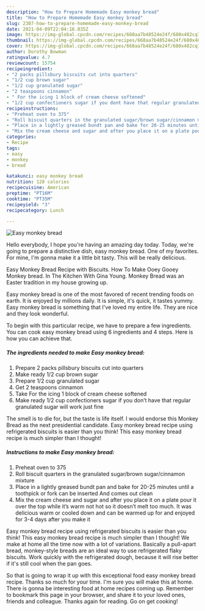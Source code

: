 ```yaml
---
description: "How to Prepare Homemade Easy monkey bread"
title: "How to Prepare Homemade Easy monkey bread"
slug: 2307-how-to-prepare-homemade-easy-monkey-bread
date: 2021-04-09T22:04:16.835Z
image: https://img-global.cpcdn.com/recipes/668aa7b48524e24f/680x482cq70/easy-monkey-bread-recipe-main-photo.jpg
thumbnail: https://img-global.cpcdn.com/recipes/668aa7b48524e24f/680x482cq70/easy-monkey-bread-recipe-main-photo.jpg
cover: https://img-global.cpcdn.com/recipes/668aa7b48524e24f/680x482cq70/easy-monkey-bread-recipe-main-photo.jpg
author: Dorothy Bowman
ratingvalue: 4.7
reviewcount: 15754
recipeingredient:
- "2 packs pillsbury biscuits cut into quarters"
- "1/2 cup brown sugar"
- "1/2 cup granulated sugar"
- "2 teaspoons cinnamon"
- " For the icing 1 block of cream cheese softened"
- "1/2 cup confectioners sugar if you dont have that regular granulated sugar will work just fine"
recipeinstructions:
- "Preheat oven to 375"
- "Roll biscuit quarters in the granulated sugar/brown sugar/cinnamon mixture"
- "Place in a lightly greased bundt pan and bake for 20-25 minutes until a toothpick or fork can be inserted And comes out clean"
- "Mix the cream cheese and sugar and after you place it on a plate pour it over the top while it’s warm not hot so it doesn’t melt too much. It was delicious warm or cooled down and can be warmed up for and enjoyed for 3-4 days after you make it"
categories:
- Recipe
tags:
- easy
- monkey
- bread

katakunci: easy monkey bread 
nutrition: 128 calories
recipecuisine: American
preptime: "PT16M"
cooktime: "PT35M"
recipeyield: "3"
recipecategory: Lunch

---
```



![Easy monkey bread](https://img-global.cpcdn.com/recipes/668aa7b48524e24f/680x482cq70/easy-monkey-bread-recipe-main-photo.jpg)

Hello everybody, I hope you're having an amazing day today. Today, we're going to prepare a distinctive dish, easy monkey bread. One of my favorites. For mine, I'm gonna make it a little bit tasty. This will be really delicious.

Easy Monkey Bread Recipe with Biscuits. How To Make Ooey Gooey Monkey bread. In The Kitchen With Gina Young. Monkey Bread was an Easter tradition in my house growing up.

Easy monkey bread is one of the most favored of recent trending foods on earth. It is enjoyed by millions daily. It is simple, it's quick, it tastes yummy. Easy monkey bread is something that I've loved my entire life. They are nice and they look wonderful.


To begin with this particular recipe, we have to prepare a few ingredients. You can cook easy monkey bread using 6 ingredients and 4 steps. Here is how you can achieve that.

<!--inarticleads1-->

##### The ingredients needed to make Easy monkey bread:

1. Prepare 2 packs pillsbury biscuits cut into quarters
1. Make ready 1/2 cup brown sugar
1. Prepare 1/2 cup granulated sugar
1. Get 2 teaspoons cinnamon
1. Take  For the icing 1 block of cream cheese softened
1. Make ready 1/2 cup confectioners sugar if you don’t have that regular granulated sugar will work just fine


The smell is to die for, but the taste is life itself. I would endorse this Monkey Bread as the next presidential candidate. Easy monkey bread recipe using refrigerated biscuits is easier than you think! This easy monkey bread recipe is much simpler than I thought! 

<!--inarticleads2-->

##### Instructions to make Easy monkey bread:

1. Preheat oven to 375
1. Roll biscuit quarters in the granulated sugar/brown sugar/cinnamon mixture
1. Place in a lightly greased bundt pan and bake for 20-25 minutes until a toothpick or fork can be inserted And comes out clean
1. Mix the cream cheese and sugar and after you place it on a plate pour it over the top while it’s warm not hot so it doesn’t melt too much. It was delicious warm or cooled down and can be warmed up for and enjoyed for 3-4 days after you make it


Easy monkey bread recipe using refrigerated biscuits is easier than you think! This easy monkey bread recipe is much simpler than I thought! We make at home all the time now with a lot of variations. Basically a pull-apart bread, monkey-style breads are an ideal way to use refrigerated flaky biscuits. Work quickly with the refrigerated dough, because it will rise better if it&#39;s still cool when the pan goes. 

So that is going to wrap it up with this exceptional food easy monkey bread recipe. Thanks so much for your time. I'm sure you will make this at home. There is gonna be interesting food at home recipes coming up. Remember to bookmark this page in your browser, and share it to your loved ones, friends and colleague. Thanks again for reading. Go on get cooking!
